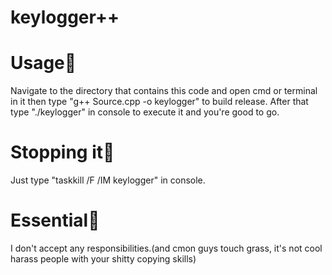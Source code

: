 # keylogger++

# Usage🗿
Navigate to the directory that contains this code and open cmd or terminal in it then type "g++ Source.cpp -o keylogger" to build release. After that type "./keylogger" in console to execute it and you're good to go.

# Stopping it🗿
Just type "taskkill /F /IM keylogger" in console.

# Essential🗿
I don't accept any responsibilities.(and cmon guys touch grass, it's not cool harass people with your shitty copying skills)

